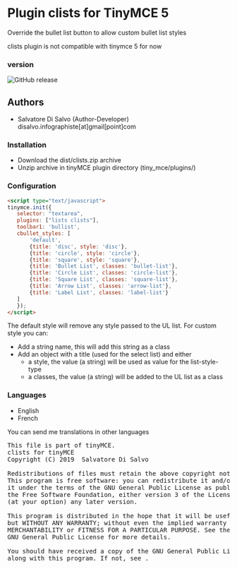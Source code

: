 Plugin clists for TinyMCE 5
===========================

Override the bullet list button to allow custom bullet list styles

clists plugin is not compatible with tinymce 5 for now

### version 

![GitHub release](https://img.shields.io/github/release/xarksass/tinymce-plugin-clists.svg?style=for-the-badge)

Authors
-------

 * Salvatore Di Salvo (Author-Developer) disalvo.infographiste[at]gmail[point]com

### Installation
 * Download the dist/clists.zip archive
 * Unzip archive in tinyMCE plugin directory (tiny_mce/plugins/)

### Configuration
 ```html
<script type="text/javascript">
tinymce.init({
	selector: "textarea",
	plugins: ["lists clists"],
	toolbar1: 'bullist',
	cbullet_styles: [
        'default',
        {title: 'disc', style: 'disc'},
        {title: 'circle', style: 'circle'},
        {title: 'square', style: 'square'},
        {title: 'Bullet List', classes: 'bullet-list'},
        {title: 'Circle List', classes: 'circle-list'},
        {title: 'Square List', classes: 'square-list'},
        {title: 'Arrow List', classes: 'arrow-list'},
        {title: 'Label List', classes: 'label-list'}
    ]
	});
</script>
```

The default style will remove any style passed to the UL list.
For custom style you can:
 * Add a string name, this will add this string as a class
 * Add an object with a title (used for the select list) and either
    * a style, the value (a string) will be used as value for the list-style-type
    * a classes, the value (a string) will be added to the UL list as a class

### Languages
 * English
 * French
 
You can send me translations in other languages

<pre>
This file is part of tinyMCE.
clists for tinyMCE
Copyright (C) 2019  Salvatore Di Salvo <disalvo.infographiste[at]gmail[dot]com>

Redistributions of files must retain the above copyright notice.
This program is free software: you can redistribute it and/or modify
it under the terms of the GNU General Public License as published by
the Free Software Foundation, either version 3 of the License, or
(at your option) any later version.

This program is distributed in the hope that it will be useful,
but WITHOUT ANY WARRANTY; without even the implied warranty of
MERCHANTABILITY or FITNESS FOR A PARTICULAR PURPOSE. See the
GNU General Public License for more details.

You should have received a copy of the GNU General Public License
along with this program. If not, see <http://www.gnu.org/licenses/>.
</pre>
